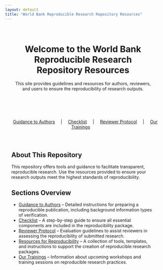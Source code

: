 ```yaml
---
layout: default
title: "World Bank Reproducible Research Repository Resources"
---
```


<header style="text-align: center; padding: 20px;">
  <h1>Welcome to the World Bank Reproducible Research Repository Resources</h1>
  <p>This site provides guidelines and resources for authors, reviewers, and users to ensure the reproducibility of research outputs.</p>
</header>

<nav style="text-align: center; margin: 20px 0;">
  <a href="./guidance_note_wb.html" style="margin: 0 15px;">Guidance to Authors</a> |
  <a href="./reproducibility_package_checklist.html" style="margin: 0 15px;">Checklist</a> |
  <a href="./reproducibility_reviewer_protocol.html" style="margin: 0 15px;">Reviewer Protocol</a> |
  <a href="./reproducible_research_trainings.html" style="margin: 0 15px;">Our Trainings</a>
</nav>

<section style="max-width: 800px; margin: auto; padding: 20px;">
  <h2>About This Repository</h2>
  <p>This repository offers tools and guidance to facilitate transparent, reproducible research. Use the resources provided to ensure your research outputs meet the highest standards of reproducibility.</p>

<h2>Sections Overview</h2>
<ul>
  <li>
    <a href="./guidance_note_wb.html">Guidance to Authors</a> – Detailed instructions for preparing a reproducible publication, including background information types of verification.
  </li>
  <li>
    <a href="./reproducibility_package_checklist.html">Checklist</a> – A step-by-step guide to ensure all essential components are included in the reproducibility package.
  </li>
  <li>
    <a href="./reproducibility_reviewer_protocol.html">Reviewer Protocol</a> – Evaluation guidelines to assist reviewers in assessing the reproducibility of submitted research.
  </li>
  <li>
    <a href="./resources.html">Resources for Reproducibility</a> – A collection of tools, templates, and instructions to support the creation of reproducible research packages.
  </li>
  <li>
    <a href="./reproducible_research_trainings.html">Our Trainings</a> – Information about upcoming workshops and training sessions on reproducible research practices.
  </li>
</ul>


